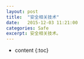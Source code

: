 ```yaml
---
layout: post
title:  "安全相关技术"
date:   2015-12-03 11:21:00
categories: Safe
excerpt: 安全相关技术。
---
```


* content
{:toc}
